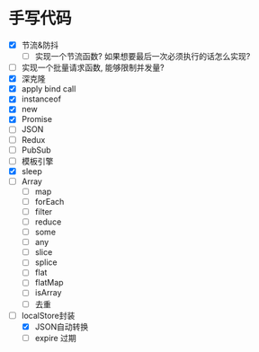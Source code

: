 # 手写代码
- [x] 节流&防抖
  - [ ] 实现一个节流函数? 如果想要最后一次必须执行的话怎么实现?
- [ ] 实现一个批量请求函数, 能够限制并发量?
- [x] 深克隆
- [x] apply bind call
- [x] instanceof
- [x] new
- [x] Promise
- [ ] JSON
- [ ] Redux
- [ ] PubSub
- [ ] 模板引擎
- [x] sleep
- [ ] Array
  - [ ] map
  - [ ] forEach
  - [ ] filter
  - [ ] reduce
  - [ ] some
  - [ ] any
  - [ ] slice
  - [ ] splice
  - [ ] flat
  - [ ] flatMap
  - [ ] isArray
  - [ ] 去重
- [ ] localStore封装
  - [x] JSON自动转换
  - [ ] expire 过期